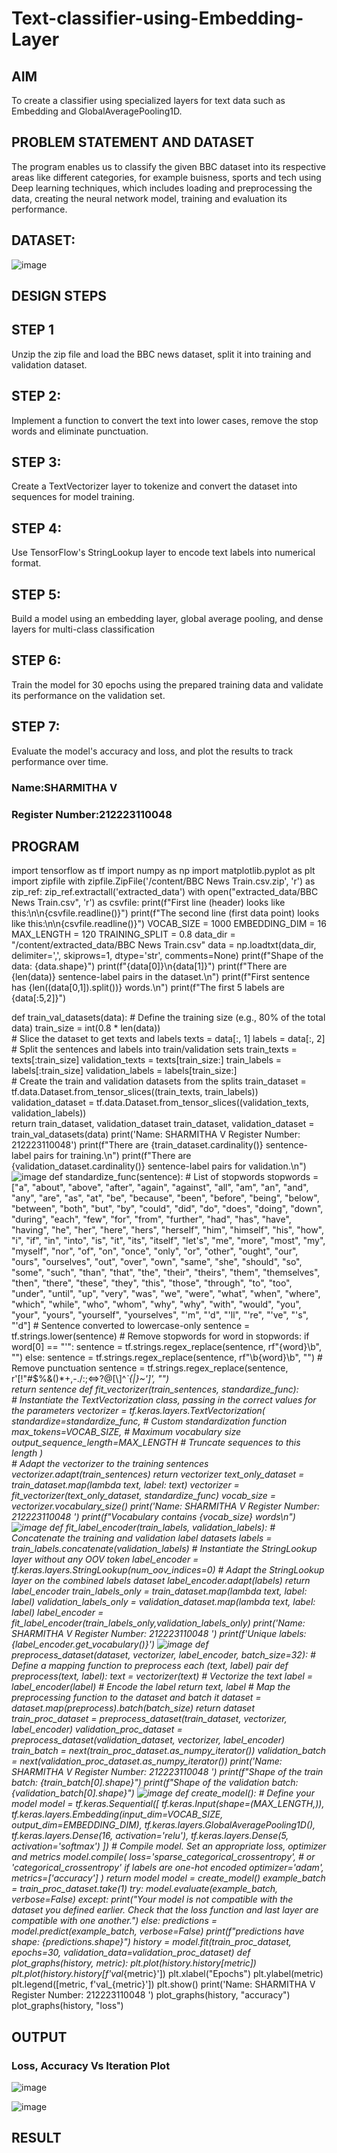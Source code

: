 # Text-classifier-using-Embedding-Layer
## AIM
To create a classifier using specialized layers for text data such as Embedding and GlobalAveragePooling1D.

## PROBLEM STATEMENT AND DATASET
The program enables us to classify the given BBC dataset into its respective areas like different categories, for example buisness, sports and tech using Deep learning techniques, which includes loading and preprocessing the data, creating the neural network model, training and evaluation its performance.
## DATASET:
![image](https://github.com/user-attachments/assets/5e58b0b9-9ef1-42b3-a47a-667310dbbf64)

## DESIGN STEPS
## STEP 1
Unzip the zip file and load the BBC news dataset, split it into training and validation dataset.
## STEP 2:
Implement a function to convert the text into lower cases, remove the stop words and eliminate punctuation.
## STEP 3:
Create a TextVectorizer layer to tokenize and convert the dataset into sequences for model training.
## STEP 4:
Use TensorFlow's StringLookup layer to encode text labels into numerical format.
## STEP 5:
Build a model using an embedding layer, global average pooling, and dense layers for multi-class classification
## STEP 6:
Train the model for 30 epochs using the prepared training data and validate its performance on the validation set.
## STEP 7:
Evaluate the model's accuracy and loss, and plot the results to track performance over time.
### Name:SHARMITHA V
### Register Number:212223110048
## PROGRAM
import tensorflow as tf
import numpy as np
import matplotlib.pyplot as plt
import zipfile
with zipfile.ZipFile('/content/BBC News Train.csv.zip', 'r') as zip_ref:
    zip_ref.extractall('extracted_data')
with open("extracted_data/BBC News Train.csv", 'r') as csvfile:
    print(f"First line (header) looks like this:\n\n{csvfile.readline()}")
    print(f"The second line (first data point) looks like this:\n\n{csvfile.readline()}")
VOCAB_SIZE = 1000
EMBEDDING_DIM = 16
MAX_LENGTH = 120
TRAINING_SPLIT = 0.8
data_dir = "/content/extracted_data/BBC News Train.csv"
data = np.loadtxt(data_dir, delimiter=',', skiprows=1, dtype='str', comments=None)
print(f"Shape of the data: {data.shape}")
print(f"{data[0]}\n{data[1]}")
print(f"There are {len(data)} sentence-label pairs in the dataset.\n")
print(f"First sentence has {len((data[0,1]).split())} words.\n")
print(f"The first 5 labels are {data[:5,2]}")

def train_val_datasets(data):
    # Define the training size (e.g., 80% of the total data)
    train_size = int(0.8 * len(data))   
    # Slice the dataset to get texts and labels
    texts = data[:, 1]
    labels = data[:, 2]    
    # Split the sentences and labels into train/validation sets
    train_texts = texts[:train_size]
    validation_texts = texts[train_size:]
    train_labels = labels[:train_size]
    validation_labels = labels[train_size:]    
    # Create the train and validation datasets from the splits
    train_dataset = tf.data.Dataset.from_tensor_slices((train_texts, train_labels))
    validation_dataset = tf.data.Dataset.from_tensor_slices((validation_texts, validation_labels))    
    return train_dataset, validation_dataset
train_dataset, validation_dataset = train_val_datasets(data)
print('Name:  SHARMITHA V     Register Number: 212223110048')
print(f"There are {train_dataset.cardinality()} sentence-label pairs for training.\n")
print(f"There are {validation_dataset.cardinality()} sentence-label pairs for validation.\n")
![image](https://github.com/user-attachments/assets/b5a30076-0fe4-42b9-b6be-d979393566e2)
def standardize_func(sentence):
    # List of stopwords
    stopwords = ["a", "about", "above", "after", "again", "against", "all", "am", "an", "and", "any", "are", "as", "at", "be", "because", "been", "before", "being", "below", "between", "both", "but", "by", "could", "did", "do", "does", "doing", "down", "during", "each", "few", "for", "from", "further", "had", "has", "have", "having", "he", "her", "here",  "hers", "herself", "him", "himself", "his", "how",  "i", "if", "in", "into", "is", "it", "its", "itself", "let's", "me", "more", "most", "my", "myself", "nor", "of", "on", "once", "only", "or", "other", "ought", "our", "ours", "ourselves", "out", "over", "own", "same", "she",  "should", "so", "some", "such", "than", "that",  "the", "their", "theirs", "them", "themselves", "then", "there", "these", "they", "this", "those", "through", "to", "too", "under", "until", "up", "very", "was", "we",  "were", "what",  "when", "where", "which", "while", "who", "whom", "why", "why", "with", "would", "you",  "your", "yours", "yourself", "yourselves", "'m",  "'d", "'ll", "'re", "'ve", "'s", "'d"] 
    # Sentence converted to lowercase-only
    sentence = tf.strings.lower(sentence) 
    # Remove stopwords
    for word in stopwords:
        if word[0] == "'":
            sentence = tf.strings.regex_replace(sentence, rf"{word}\b", "")
        else:
            sentence = tf.strings.regex_replace(sentence, rf"\b{word}\b", "") 
    # Remove punctuation
    sentence = tf.strings.regex_replace(sentence, r'[!"#$%&()\*\+,-\./:;<=>?@\[\\\]^_`{|}~\']', "")  
    return sentence
def fit_vectorizer(train_sentences, standardize_func):  
    # Instantiate the TextVectorization class, passing in the correct values for the parameters
    vectorizer = tf.keras.layers.TextVectorization(
        standardize=standardize_func,            # Custom standardization function
        max_tokens=VOCAB_SIZE,                   # Maximum vocabulary size
        output_sequence_length=MAX_LENGTH        # Truncate sequences to this length
    )  
    # Adapt the vectorizer to the training sentences
    vectorizer.adapt(train_sentences)
     return vectorizer
text_only_dataset = train_dataset.map(lambda text, label: text)
vectorizer = fit_vectorizer(text_only_dataset, standardize_func)
vocab_size = vectorizer.vocabulary_size()
print('Name:  SHARMITHA V    Register Number: 212223110048  ')
print(f"Vocabulary contains {vocab_size} words\n")
![image](https://github.com/user-attachments/assets/81fa5e4d-e1d7-4f0a-9297-b42c751af923)
def fit_label_encoder(train_labels, validation_labels):
    # Concatenate the training and validation label datasets
    labels = train_labels.concatenate(validation_labels)
    # Instantiate the StringLookup layer without any OOV token
    label_encoder = tf.keras.layers.StringLookup(num_oov_indices=0)
    # Adapt the StringLookup layer on the combined labels dataset
    label_encoder.adapt(labels)
    return label_encoder
train_labels_only = train_dataset.map(lambda text, label: label)
validation_labels_only = validation_dataset.map(lambda text, label: label)
label_encoder = fit_label_encoder(train_labels_only,validation_labels_only)
print('Name:  SHARMITHA V     Register Number: 212223110048  ')
print(f'Unique labels: {label_encoder.get_vocabulary()}')
![image](https://github.com/user-attachments/assets/0c679961-50b8-4b03-9191-6f5604f449c2)
def preprocess_dataset(dataset, vectorizer, label_encoder, batch_size=32):
    # Define a mapping function to preprocess each (text, label) pair
    def preprocess(text, label):
        text = vectorizer(text)                # Vectorize the text
        label = label_encoder(label)           # Encode the label
        return text, label
    # Map the preprocessing function to the dataset and batch it
    dataset = dataset.map(preprocess).batch(batch_size)
    return dataset
train_proc_dataset = preprocess_dataset(train_dataset, vectorizer, label_encoder)
validation_proc_dataset = preprocess_dataset(validation_dataset, vectorizer, label_encoder)
train_batch = next(train_proc_dataset.as_numpy_iterator())
validation_batch = next(validation_proc_dataset.as_numpy_iterator())
print('Name:  SHARMITHA V     Register Number: 212223110048  ')
print(f"Shape of the train batch: {train_batch[0].shape}")
print(f"Shape of the validation batch: {validation_batch[0].shape}")
![image](https://github.com/user-attachments/assets/5b3d7cff-51ee-43f1-ae93-54efc6fd0d52)
def create_model():
    # Define your model
    model = tf.keras.Sequential([
        tf.keras.Input(shape=(MAX_LENGTH,)),
        tf.keras.layers.Embedding(input_dim=VOCAB_SIZE, output_dim=EMBEDDING_DIM),
        tf.keras.layers.GlobalAveragePooling1D(),
        tf.keras.layers.Dense(16, activation='relu'),
        tf.keras.layers.Dense(5, activation='softmax')
    ])
    # Compile model. Set an appropriate loss, optimizer and metrics
    model.compile(
        loss='sparse_categorical_crossentropy',  # or 'categorical_crossentropy' if labels are one-hot encoded
        optimizer='adam',
        metrics=['accuracy'] 
    )
    return model
model = create_model()
example_batch = train_proc_dataset.take(1)
try:
	model.evaluate(example_batch, verbose=False)
except:
	print("Your model is not compatible with the dataset you defined earlier. Check that the loss function and last layer are compatible with one another.")
else:
	predictions = model.predict(example_batch, verbose=False)
	print(f"predictions have shape: {predictions.shape}")
 history = model.fit(train_proc_dataset, epochs=30, validation_data=validation_proc_dataset)
 def plot_graphs(history, metric):
    plt.plot(history.history[metric])
    plt.plot(history.history[f'val_{metric}'])
    plt.xlabel("Epochs")
    plt.ylabel(metric)
    plt.legend([metric, f'val_{metric}'])
    plt.show()
print('Name:  SHARMITHA V    Register Number: 212223110048  ')
plot_graphs(history, "accuracy")
plot_graphs(history, "loss")
## OUTPUT
### Loss, Accuracy Vs Iteration Plot
![image](https://github.com/user-attachments/assets/96844b49-0bf0-4254-84ab-3fa7804115fe)

![image](https://github.com/user-attachments/assets/7b086dcb-7996-4542-97f4-c310e26ef4db)


## RESULT

